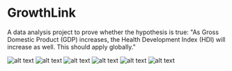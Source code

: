 ﻿# GrowthLink
A data analysis project to prove whether the hypothesis is true: "As Gross Domestic Product (GDP) increases, the Health Development Index (HDI) will increase as well. This should apply globally."

![alt text](https://github.com/she11fish/GrowthLink/blob/main/img/page1.png?raw=true)
![alt text](https://github.com/she11fish/GrowthLink/blob/main/img/page2.png?raw=true)
![alt text](https://github.com/she11fish/GrowthLink/blob/main/img/page3.png?raw=true)
![alt text](https://github.com/she11fish/GrowthLink/blob/main/img/page4.png?raw=true)
![alt text](https://github.com/she11fish/GrowthLink/blob/main/img/page5.png?raw=true)
![alt text](https://github.com/she11fish/GrowthLink/blob/main/img/page6.png?raw=true)